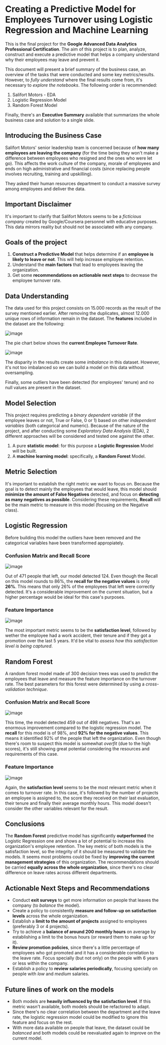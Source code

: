 # Creating a Predictive Model for Employees Turnover using Logistic Regression and Machine Learning
This is the final project for the **Google Advanced Data Analytics Professional Certification**. The aim of this project is to plan, analyze, construct and execute a predictive model that helps a company understand why their employees may leave and prevent it.

This document will present a brief summary of the business case, an overview of the tasks that were conducted and some key metrics/results. However, to *fully understand* where the final results come from, it's necessary to *explore the notebooks*. The following order is recommended:
  1) Salifort Motors - EDA
  2) Logistic Regression Model
  3) Random Forest Model

Finally, there's an **Executive Summary** available that summarizes the whole business case and solution to a single slide.

## Introducing the Business Case
Salifort Motors' senior leadership team is concerned because of **how many employees are leaving the company** (for the time being they won't make a difference between employees who resigned and the ones who were let go). This affects the work culture of the company, morale of employees and ends on high administrative and financial costs (since replacing people involves recruiting, training and upskilling).

They asked their human resources department to conduct a massive survey among employees and deliver the data.

## Important Disclaimer
It's important to clarify that Salifort Motors seems to be a *ficticious company* created by Google/Coursera personnel with educative purposes. This data mirrors reality but should not be associated with any company.

## Goals of the project
  1) **Construct a Predictive Model** that helps determine if an **employee is likely to leave or not**. This will help increase employee retention.
  2) Understand the **main factors** that lead to employees leaving the organization.
  3) Get some **recommendations on actionable next steps** to decrease the employee turnover rate.

## Data Understanding

The data used for this project consists on 15.000 records as the result of the survey mentioned earlier. After removing the duplicates, almost 12.000 unique rows of information remain in the dataset.
The **features** included in the dataset are the following:

![image](https://github.com/DataGuti/Logistic-Regression-and-Machine-Learning-on-predicting-employees-turnover/assets/57073572/9e8cc882-1539-4cc4-a6af-92da16a42df1)

The pie chart below shows the **current Employee Turnover Rate**.

![image](https://github.com/DataGuti/Logistic-Regression-and-Machine-Learning-on-predicting-employees-turnover/assets/57073572/c737351b-1390-4955-9ea5-0af6450acbb7)

The disparity in the results create some *imbalance* in this dataset. However, it's not too imbalanced so we can build a model on this data without oversampling.

Finally, some outliers have been detected (for employees' tenure) and no null values are present in the dataset.

## Model Selection 
This project requires predicting a *binary dependent variable* (if the employee leaves or not, True or False, 0 or 1) based on other *independent variables* (both categorical and numeric). Because of the nature of the project, and after conducting some *Exploratory Data Analysis* (EDA), 2 different approaches will be considered and tested one against the other.

  1) A pure **statistic model**: for this purpose a **Logistic Regression** Model will be built.
  2) A **machine learning model**: specifically, a **Random Forest** Model.

## Metric Selection
It's important to establish the right metric we want to focus on. Because the goal is to detect mainly the employees that would leave, this model should **minimize the amount of False Negatives** detected, and focus on **detecting as many negatives as possible**. Considering these requirements, **Recall** will be the main metric to measure in this model (focusing on the Negative class).


## Logistic Regression
Before building this model the outliers have been removed and the categorical variables have been transformed appropiately.

### Confusion Matrix and Recall Score

![image](https://github.com/DataGuti/Logistic-Regression-and-Machine-Learning-on-predicting-employees-turnover/assets/57073572/26cff3c0-f239-4d28-bc36-9b396d5ef864)

Out of 471 people that left, our model detected 124. Even though the Recall on this model rounds to 86%, the **recall for the negative values** is only **26%**. This means that only 26% of the employees that left were correctly detected. 
It's a considerable improvement on the current situation, but a higher percentage would be ideal for this case's purposes.


### Feature Importance

![image](https://github.com/DataGuti/Logistic-Regression-and-Machine-Learning-on-predicting-employees-turnover/assets/57073572/5980a50a-2ee7-495b-b58a-a4460e32f0da)

The most important metric seems to be the **satisfaction level**, followed by wether the employee had a work accident, their tenure and if they got a promotion over the last 5 years.
It'd be vital to *assess how this satisfaction level is being captured*.

## Random Forest

A random forest model made of 300 decision trees was used to predict the employees that leave and measure the feature importance on the turnover rate.
The best parameters for this forest were determined by using a *cross-validation technique*.

### Confusion Matrix and Recall Score

![image](https://github.com/DataGuti/Logistic-Regression-and-Machine-Learning-on-predicting-employees-turnover/assets/57073572/f9df4b02-ec82-464d-9a4d-02b7c3100578)

This time, the model detected 459 out of 498 negatives. That's an enormous improvement compared to the logistic regression model.
The **recall** for this model is of 98%, and **92% for the negative values**. This means it identified 92% of the people that left the organization.
Even though there's room to suspect this model is somewhat *overfit* (due to the high scores), it's still showing great potential considering the resources and requirements of this case.

### Feature Importance

![image](https://github.com/DataGuti/Logistic-Regression-and-Machine-Learning-on-predicting-employees-turnover/assets/57073572/72c5edb2-079e-4795-983e-68073fb5a9f5)

Again, the **satisfaction level** seems to be the most relevant metric when it comes to turnover rate. In this case, it's followed by the number of projects an employee is assigned to, the score they received on their last evaluation, their tenure and finally their average monthly hours. This model doesn't consider the other variables relevant for the result.

## Conclusions

The **Random Forest** predictive model has significantly **outperformed** the Logistic Regression one and shows a lot of potential to increase this organization's employee retention. 
The key metric of both models is the satisfaction level, so the integrity of it should be measured to validate the models.
It seems most problems could be fixed by **improving the current management strategies** of this organization. The recommendations should be carried **equally across the whole organization**, since there's no clear difference on leave rates across different departments.

## Actionable Next Steps and Recommendations

  - Conduct **exit surveys** to get more information on people that leaves the company (to *balance* the model).
  - Create a policy to consistently **measure and follow-up on satisfaction levels** across the whole organization.
  - Establish a **limit to the amount of projects** assigned to employees (preferably 3 or 4 projects).
  - Try to achieve a **balance of around 200 monthly hours** on average by establishing a limit to the bonus hours (or reward them to make up for it).
  - **Review promotion policies**, since there's a little percentage of employees who got promoted and it has a considerable correlation to the leave rate. Focus specially (but not only) on the people with 6 years or less within the company.
  - Establish a policy to **review salaries periodically**, focusing specially on people with *low* and *medium* salaries.

## Future lines of work on the models

  - Both models are **heavily influenced by the satisfaction level**. If this metric wasn't available, both models should be refactored to adapt.
  - Since there's no clear correlation between the department and the leave rate, the logistic regression model could be modified to ignore this feature and focus on the rest.
  - With more data available on people that leave, the dataset could be *balanced* and both models could be reevaluated again to improve on the current model.
